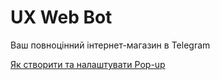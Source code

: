 # UX Web Bot

Ваш повноцінний інтернет-магазин в Telegram

[Як створити та налаштувати Pop-up](Україньска/Сторінки%20та%20Pop-up.md)